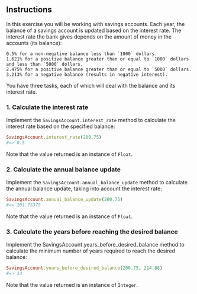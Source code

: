 ## Instructions

In this exercise you will be working with savings accounts. Each year, the balance of a savings account is updated based on the interest rate. The interest rate the bank gives depends on the amount of money in the accounts (its balance):

    0.5% for a non-negative balance less than `1000` dollars.
    1.621% for a positive balance greater than or equal to `1000` dollars and less than `5000` dollars.
    2.475% for a positive balance greater than or equal to `5000` dollars.
    3.213% for a negative balance (results in negative interest).

You have three tasks, each of which will deal with the balance and its interest rate.

### 1. Calculate the interest rate

Implement the `SavingsAccount.interest_rate` method to calculate the interest rate based on the specified balance:

``` ruby
SavingsAccount.interest_rate(200.75)
#=> 0.5
```

Note that the value returned is an instance of `Float`.

### 2. Calculate the annual balance update

Implement the `SavingsAccount.annual_balance_update` method to calculate the annual balance update, taking into account the interest rate:

``` ruby
SavingsAccount.annual_balance_update(200.75)
#=> 201.75375
```

Note that the value returned is an instance of `Float`.

### 3. Calculate the years before reaching the desired balance

Implement the SavingsAccount.years_before_desired_balance method to calculate the minimum number of years required to reach the desired balance:

``` ruby
SavingsAccount.years_before_desired_balance(200.75, 214.88)
#=> 14
```

Note that the value returned is an instance of `Integer`.